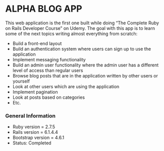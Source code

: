 # ALPHA BLOG APP

This web application is the first one built while doing “The Complete Ruby on Rails Developer Course” on Udemy. The goal with this app is to learn some of the next topics writing almost everything from scratch:

* Build a front-end layout
* Build an authentication system where users can sign up to use the application
* Implement messaging functionality
* Build an admin user functionality where the admin user has a different level of access than regular users
* Browse blog posts that are in the application written by other users or yourself
* Look at other users which are using the application
* Implement pagination
* Look at posts based on categories
* Etc.

### General Information

* Ruby version = 2.7.5
* Rails version = 6.1.4.4
* Bootstrap version = 4.6.1
* Status: Completed
